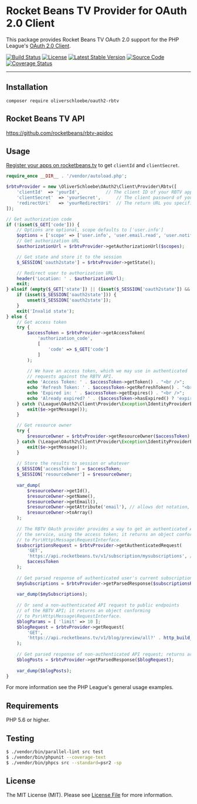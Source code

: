 # Rocket Beans TV Provider for OAuth 2.0 Client

This package provides Rocket Beans TV OAuth 2.0 support for the PHP League's [OAuth 2.0 Client](https://github.com/thephpleague/oauth2-client).

[![Build Status](https://travis-ci.com/oliverschloebe/oauth2-rbtv.svg?branch=master)](https://travis-ci.com/oliverschloebe/oauth2-rbtv)
[![License](https://img.shields.io/packagist/l/oliverschloebe/oauth2-rbtv.svg)](https://github.com/oliverschloebe/oauth2-rbtv/blob/master/LICENSE)
[![Latest Stable Version](https://img.shields.io/packagist/v/oliverschloebe/oauth2-rbtv.svg)](https://packagist.org/packages/oliverschloebe/oauth2-rbtv)
[![Source Code](http://img.shields.io/badge/source-oliverschloebe/oauth2--rbtv-blue.svg?style=flat-square)](https://github.com/oliverschloebe/oauth2-rbtv)
[![Coverage Status](https://img.shields.io/coveralls/oliverschloebe/oauth2-rbtv/master.svg?style=flat-square)](https://coveralls.io/r/oliverschloebe/oauth2-rbtv?branch=master)

---

## Installation

```
composer require oliverschloebe/oauth2-rbtv
```

## Rocket Beans TV API

https://github.com/rocketbeans/rbtv-apidoc

## Usage

[Register your apps on rocketbeans.tv](https://rocketbeans.tv/accountsettings/apps) to get `clientId` and `clientSecret`.

```php
require_once __DIR__ . '/vendor/autoload.php';

$rbtvProvider = new \OliverSchloebe\OAuth2\Client\Provider\Rbtv([
	'clientId'	=> 'yourId',          // The client ID of your RBTV app
	'clientSecret'	=> 'yourSecret',      // The client password of your RBTV app
	'redirectUri'	=> 'yourRedirectUri'  // The return URL you specified for your app on RBTV
]);

// Get authorization code
if (!isset($_GET['code'])) {
    // Options are optional, scope defaults to ['user.info']
	$options = ['scope' => ['user.info', 'user.email.read', 'user.notification.list', 'user.notification.manage', 'user.subscription.manage', 'user.subscriptions.read']];
    // Get authorization URL
    $authorizationUrl = $rbtvProvider->getAuthorizationUrl($scopes);

    // Get state and store it to the session
    $_SESSION['oauth2state'] = $rbtvProvider->getState();

    // Redirect user to authorization URL
    header('Location: ' . $authorizationUrl);
    exit;
} elseif (empty($_GET['state']) || (isset($_SESSION['oauth2state']) && $_GET['state'] !== $_SESSION['oauth2state'])) { // Check for errors
    if (isset($_SESSION['oauth2state'])) {
        unset($_SESSION['oauth2state']);
    }
    exit('Invalid state');
} else {
    // Get access token
    try {
        $accessToken = $rbtvProvider->getAccessToken(
            'authorization_code',
            [
                'code' => $_GET['code']
            ]
        );
		
		// We have an access token, which we may use in authenticated
		// requests against the RBTV API.
		echo 'Access Token: ' . $accessToken->getToken() . "<br />";
		echo 'Refresh Token: ' . $accessToken->getRefreshToken() . "<br />";
		echo 'Expired in: ' . $accessToken->getExpires() . "<br />";
		echo 'Already expired? ' . ($accessToken->hasExpired() ? 'expired' : 'not expired') . "<br />";
    } catch (\League\OAuth2\Client\Provider\Exception\IdentityProviderException $e) {
        exit($e->getMessage());
    }

    // Get resource owner
    try {
        $resourceOwner = $rbtvProvider->getResourceOwner($accessToken);
    } catch (\League\OAuth2\Client\Provider\Exception\IdentityProviderException $e) {
        exit($e->getMessage());
    }
        
    // Store the results to session or whatever
    $_SESSION['accessToken'] = $accessToken;
    $_SESSION['resourceOwner'] = $resourceOwner;
    
    var_dump(
		$resourceOwner->getId(),
		$resourceOwner->getName(),
		$resourceOwner->getEmail(),
		$resourceOwner->getAttribute('email'), // allows dot notation, e.g. $resourceOwner->getAttribute('group.field')
		$resourceOwner->toArray()
	);
	
	// The RBTV OAuth provider provides a way to get an authenticated API request for
	// the service, using the access token; it returns an object conforming
	// to Psr\Http\Message\RequestInterface.
	$subscriptionsRequest = $rbtvProvider->getAuthenticatedRequest(
		'GET',
		'https://api.rocketbeans.tv/v1/subscription/mysubscriptions', // see https://github.com/rocketbeans/rbtv-apidoc#list-all-subscriptions
		$accessToken
	);
	
	// Get parsed response of authenticated user's current subscriptions; returns array|mixed
	$mySubscriptions = $rbtvProvider->getParsedResponse($subscriptionsRequest);
	
	var_dump($mySubscriptions);
	
	// Or send a non-authenticated API request to public endpoints
	// of the RBTV API; it returns an object conforming
	// to Psr\Http\Message\RequestInterface.
	$blogParams = [ 'limit' => 10 ];
	$blogRequest = $rbtvProvider->getRequest(
		'GET',
		'https://api.rocketbeans.tv/v1/blog/preview/all?' . http_build_query($blogParams)
	);
	
	// Get parsed response of non-authenticated API request; returns array|mixed
	$blogPosts = $rbtvProvider->getParsedResponse($blogRequest);
	
	var_dump($blogPosts);
}
```

For more information see the PHP League's general usage examples.

## Requirements

PHP 5.6 or higher.

## Testing

``` bash
$ ./vendor/bin/parallel-lint src test
$ ./vendor/bin/phpunit --coverage-text
$ ./vendor/bin/phpcs src --standard=psr2 -sp
```

## License

The MIT License (MIT). Please see [License File](https://github.com/oliverschloebe/oauth2-rbtv/blob/master/LICENSE) for more information.
